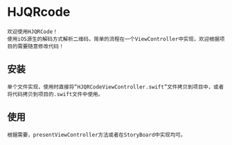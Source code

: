  # HJQRcode
    欢迎使用HJQRCode！
    使用iOS源生的解码方式解析二维码，简单的流程在一个ViewController中实现，欢迎根据项目的需要随意修改代码！

## 安装
    单个文件实现，使用时直接将“HJQRCodeViewController.swift”文件拷贝到项目中，或者将代码拷贝到项目的.swift文件中使用。

## 使用
    根据需要，presentViewController方法或者在StoryBoard中实现均可。

